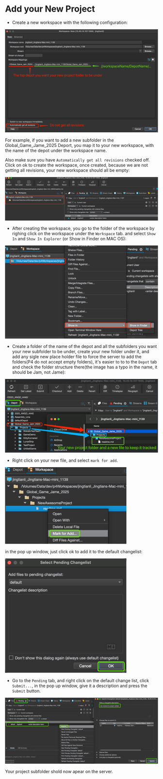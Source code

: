# Add your New Project

* Create a new workspace with the following configuration:
<img src="Assets/newWorkspaceForNewSubFolderSettings.png">

For example, if you want to add a new subfolder in the Global_Game_Jame_2025 Deport, you map it to your new workspace, with the name of the depot under the workspace name.

Also make sure you have ```Automatically get all revisions``` checked off. Click on ok to create the workspace, once created, because we are not getting all revisions, your new workspace should all be empty:

<img src="Assets/noRevisionsMeansShouldBeEmpty.png">


* After creating the workspace, you go to the folder of the workspace by righing click on the workspace under the ```Workspace``` tab. and select ```Show In``` and ```Show In Explorer``` (or Show in Finder on MAC OS):

<img src="Assets/findTheWorkspaceRoot.png">

* Create a folder of the name of the depot and all the subfolders you want your new subfolder to be under,  create your new folder under it, and add any sigle new place holder file to force the server to add the folders(P4 do not accept empty folders), it's easier to to to the ```Depot``` tab and check the folder structure there(the image has a typo in the name, it should be Jam, not Jame):

<img src="Assets/createYourNewProjectFolderAndFile.png"> 

* Right click on your new file, and select ```mark for add```. 

<img src="Assets/MarkAddANewFile.png" width=400>

in the pop up window, just click ok to add it to the default changelist:

<img src="Assets/addNewFileChangeList.png" width=400>

* Go to the ```Pending``` tab, and right click on the default change list, click ```Submit...```, in the pop up window, give it a description and press the ```Submit``` button.

<img src="Assets/submitNewChangelist.png">

Your project subfolder shold now apear on the server.
